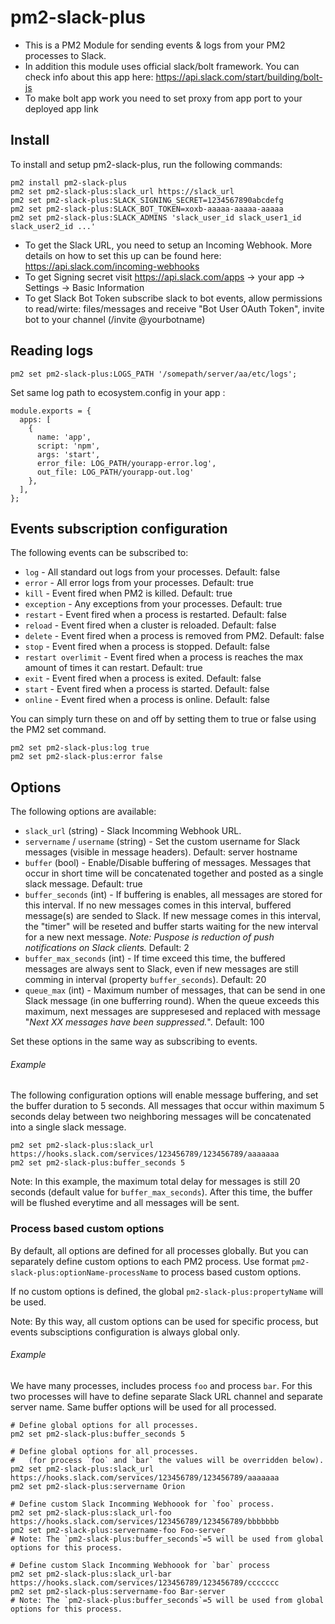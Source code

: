 # pm2-slack-plus

- This is a PM2 Module for sending events & logs from your PM2 processes to Slack.
- In addition this module uses official slack/bolt framework. You can check info about this app here: https://api.slack.com/start/building/bolt-js
- To make bolt app work you need to set proxy from app port to your deployed app link
## Install

To install and setup pm2-slack-plus, run the following commands:

```
pm2 install pm2-slack-plus
pm2 set pm2-slack-plus:slack_url https://slack_url
pm2 set pm2-slack-plus:SLACK_SIGNING_SECRET=1234567890abcdefg
pm2 set pm2-slack-plus:SLACK_BOT_TOKEN=xoxb-aaaaa-aaaaa-aaaaa
pm2 set pm2-slack-plus:SLACK_ADMINS 'slack_user_id slack_user1_id slack_user2_id ...'
```

- To get the Slack URL, you need to setup an Incoming Webhook. More details on how to set this up can be found here: https://api.slack.com/incoming-webhooks
- To get Signing secret visit https://api.slack.com/apps  -> your app -> Settings -> Basic Information
- To get Slack Bot Token subscribe slack to bot events, allow permissions to read/wirte: files/messages and receive "Bot User OAuth Token",  invite bot to your channel (/invite @yourbotname) 


## Reading logs 

```
pm2 set pm2-slack-plus:LOGS_PATH '/somepath/server/aa/etc/logs';
```

Set same log path to ecosystem.config in your app :

```
module.exports = {
  apps: [
    {
      name: 'app',
      script: 'npm',
      args: 'start',
      error_file: LOG_PATH/yourapp-error.log',
      out_file: LOG_PATH/yourapp-out.log'
    },
  ],
};
```


## Events subscription configuration

The following events can be subscribed to:

- `log` - All standard out logs from your processes. Default: false
- `error` - All error logs from your processes. Default: true
- `kill` - Event fired when PM2 is killed. Default: true
- `exception` - Any exceptions from your processes. Default: true
- `restart` - Event fired when a process is restarted. Default: false
- `reload` - Event fired when a cluster is reloaded. Default: false
- `delete` - Event fired when a process is removed from PM2. Default: false
- `stop` - Event fired when a process is stopped. Default: false
- `restart overlimit` - Event fired when a process is reaches the max amount of times it can restart. Default: true
- `exit` - Event fired when a process is exited. Default: false
- `start` -  Event fired when a process is started. Default: false
- `online` - Event fired when a process is online. Default: false

You can simply turn these on and off by setting them to true or false using the PM2 set command.

```
pm2 set pm2-slack-plus:log true
pm2 set pm2-slack-plus:error false
```

## Options

The following options are available:

- `slack_url` (string) - Slack Incomming Webhook URL.
- `servername` / `username` (string) - Set the custom username for Slack messages (visible in message headers). Default: server hostname
- `buffer` (bool) - Enable/Disable buffering of messages. Messages that occur in short time will be concatenated together and posted as a single slack message. Default: true
- `buffer_seconds` (int) - If buffering is enables, all messages are stored for this interval. If no new messages comes in this interval, buffered message(s) are sended to Slack. If new message comes in this interval, the "timer" will be reseted and buffer starts waiting for the new interval for a new next message. *Note: Puspose is reduction of push notifications on Slack clients.* Default: 2
- `buffer_max_seconds` (int) - If time exceed this time, the buffered messages are always sent to Slack, even if new messages are still comming in interval (property `buffer_seconds`). Default: 20
- `queue_max` (int) - Maximum number of messages, that can be send in one Slack message (in one bufferring round). When the queue exceeds this maximum, next messages are suppresesed and replaced with message "*Next XX messages have been suppressed.*". Default: 100

Set these options in the same way as subscribing to events.


###### Example

The following configuration options will enable message buffering, and set the buffer duration to 5 seconds. All messages that occur within maximum 5 seconds delay between two neighboring messages will be concatenated into a single slack message.

```
pm2 set pm2-slack-plus:slack_url https://hooks.slack.com/services/123456789/123456789/aaaaaaa
pm2 set pm2-slack-plus:buffer_seconds 5
```

Note: In this example, the maximum total delay for messages is still 20 seconds (default value for `buffer_max_seconds`). After this time, the buffer will be flushed
everytime and all messages will be sent.

### Process based custom options

By default, all options are defined for all processes globally.
But you can separately define custom options to each PM2 process.
Use format `pm2-slack-plus:optionName-processName` to process based custom options.

If no custom options is defined, the global `pm2-slack-plus:propertyName` will be used.

Note: By this way, all custom options can be used for specific process, but events subsciptions configuration is always global only.

###### Example

We have many processes, includes process `foo` and process `bar`.
For this two processes will have to define separate Slack URL channel and separate server name.
Same buffer options will be used for all processed. 

```
# Define global options for all processes.
pm2 set pm2-slack-plus:buffer_seconds 5

# Define global options for all processes.
#   (for process `foo` and `bar` the values will be overridden below).
pm2 set pm2-slack-plus:slack_url https://hooks.slack.com/services/123456789/123456789/aaaaaaa
pm2 set pm2-slack-plus:servername Orion

# Define custom Slack Incomming Webhoook for `foo` process.
pm2 set pm2-slack-plus:slack_url-foo https://hooks.slack.com/services/123456789/123456789/bbbbbbb
pm2 set pm2-slack-plus:servername-foo Foo-server
# Note: The `pm2-slack-plus:buffer_seconds`=5 will be used from global options for this process. 

# Define custom Slack Incomming Webhoook for `bar` process
pm2 set pm2-slack-plus:slack_url-bar https://hooks.slack.com/services/123456789/123456789/ccccccc
pm2 set pm2-slack-plus:servername-foo Bar-server
# Note: The `pm2-slack-plus:buffer_seconds`=5 will be used from global options for this process. 
```
  
